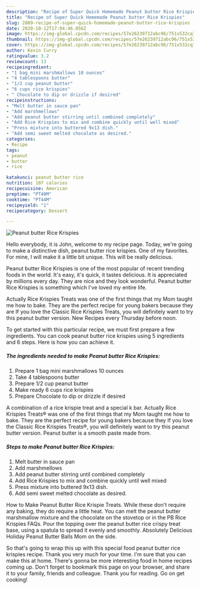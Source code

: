 ```yaml
---
description: "Recipe of Super Quick Homemade Peanut butter Rice Krispies"
title: "Recipe of Super Quick Homemade Peanut butter Rice Krispies"
slug: 2889-recipe-of-super-quick-homemade-peanut-butter-rice-krispies
date: 2020-10-12T17:04:46.056Z
image: https://img-global.cpcdn.com/recipes/57e26239712abc96/751x532cq70/peanut-butter-rice-krispies-recipe-main-photo.jpg
thumbnail: https://img-global.cpcdn.com/recipes/57e26239712abc96/751x532cq70/peanut-butter-rice-krispies-recipe-main-photo.jpg
cover: https://img-global.cpcdn.com/recipes/57e26239712abc96/751x532cq70/peanut-butter-rice-krispies-recipe-main-photo.jpg
author: Kevin Curry
ratingvalue: 3.2
reviewcount: 13
recipeingredient:
- "1 bag mini marshmallows 10 ounces"
- "4 tablespoons butter"
- "1/2 cup peanut butter"
- "6 cups rice krispies"
- " Chocolate to dip or drizzle if desired"
recipeinstructions:
- "Melt butter in sauce pan"
- "Add marshmellows"
- "Add peanut butter stirring until combined completely"
- "Add Rice Krispies to mix and combine quickly until well mixed"
- "Press mixture into buttered 9x13 dish."
- "Add semi sweet melted chocolate as desired."
categories:
- Recipe
tags:
- peanut
- butter
- rice

katakunci: peanut butter rice 
nutrition: 107 calories
recipecuisine: American
preptime: "PT40M"
cooktime: "PT44M"
recipeyield: "1"
recipecategory: Dessert

---
```



![Peanut butter Rice Krispies](https://img-global.cpcdn.com/recipes/57e26239712abc96/751x532cq70/peanut-butter-rice-krispies-recipe-main-photo.jpg)

Hello everybody, it is John, welcome to my recipe page. Today, we're going to make a distinctive dish, peanut butter rice krispies. One of my favorites. For mine, I will make it a little bit unique. This will be really delicious.

Peanut butter Rice Krispies is one of the most popular of recent trending foods in the world. It's easy, it's quick, it tastes delicious. It is appreciated by millions every day. They are nice and they look wonderful. Peanut butter Rice Krispies is something which I've loved my entire life.

Actually Rice Krispies Treats was one of the first things that my Mom taught me how to bake. They are the perfect recipe for young bakers because they are If you love the Classic Rice Krispies Treats, you will definitely want to try this peanut butter version. New Recipes every Thursday before noon.


To get started with this particular recipe, we must first prepare a few ingredients. You can cook peanut butter rice krispies using 5 ingredients and 6 steps. Here is how you can achieve it.

<!--inarticleads1-->

##### The ingredients needed to make Peanut butter Rice Krispies:

1. Prepare 1 bag mini marshmallows 10 ounces
1. Take 4 tablespoons butter
1. Prepare 1/2 cup peanut butter
1. Make ready 6 cups rice krispies
1. Prepare  Chocolate to dip or drizzle if desired


A combination of a rice krispie treat and a special k bar. Actually Rice Krispies Treats® was one of the first things that my Mom taught me how to bake. They are the perfect recipe for young bakers because they If you love the Classic Rice Krispies Treats®, you will definitely want to try this peanut butter version. Peanut butter is a smooth paste made from. 

<!--inarticleads2-->

##### Steps to make Peanut butter Rice Krispies:

1. Melt butter in sauce pan
1. Add marshmellows
1. Add peanut butter stirring until combined completely
1. Add Rice Krispies to mix and combine quickly until well mixed
1. Press mixture into buttered 9x13 dish.
1. Add semi sweet melted chocolate as desired.


How to Make Peanut Butter Rice Krispie Treats. While these don&#39;t require any baking, they do require a little heat. You can melt the peanut butter marshmallow mixture and the chocolate on the stovetop or in the PB Rice Krispies FAQs. Pour the topping over the peanut butter rice crispy treat base, using a spatula to spread it evenly and smoothly. Absolutely Delicious Holiday Peanut Butter Balls Mom on the side. 

So that's going to wrap this up with this special food peanut butter rice krispies recipe. Thank you very much for your time. I'm sure that you can make this at home. There's gonna be more interesting food in home recipes coming up. Don't forget to bookmark this page on your browser, and share it to your family, friends and colleague. Thank you for reading. Go on get cooking!
